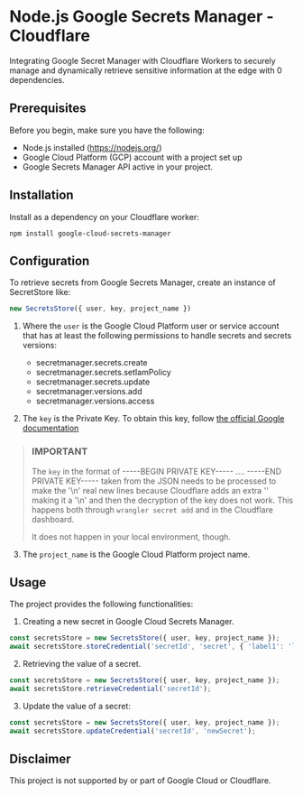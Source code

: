 # Node.js Google Secrets Manager - Cloudflare

Integrating Google Secret Manager with Cloudflare Workers to securely manage and dynamically retrieve sensitive information at the edge with
0 dependencies.

## Prerequisites

Before you begin, make sure you have the following:

- Node.js installed (https://nodejs.org/)
- Google Cloud Platform (GCP) account with a project set up
- Google Secrets Manager API active in your project.

## Installation

Install as a dependency on your Cloudflare worker:

```shell
npm install google-cloud-secrets-manager
```

## Configuration

To retrieve secrets from Google Secrets Manager, create an instance of SecretStore like:

```javascript
new SecretsStore({ user, key, project_name })
```

1. Where the `user` is the Google Cloud Platform user or service account that has at least the following permissions to handle secrets and
   secrets versions:
    - secretmanager.secrets.create
    - secretmanager.secrets.setIamPolicy
    - secretmanager.secrets.update
    - secretmanager.versions.add
    - secretmanager.versions.access


2. The `key` is the Private Key. To obtain this key, follow [the official Google documentation](https://developers.google.com/workspace/guides/create-credentials#create_credentials_for_a_service_account)

> ### IMPORTANT
>   The `key` in the format of -----BEGIN PRIVATE KEY----- .... -----END PRIVATE KEY----- taken from the JSON
> needs to be processed to make the '\n' real new lines because Cloudflare adds an extra '\' making it a '\\n'
> and then the decryption of the key does not work. This happens both through `wrangler secret add` and in the Cloudflare dashboard. 
>
>It does not happen in your local environment, though.
 

3. The `project_name` is the Google Cloud Platform project name.


## Usage

The project provides the following functionalities:

1. Creating a new secret in Google Cloud Secrets Manager.

```javascript
const secretsStore = new SecretsStore({ user, key, project_name });
await secretsStore.storeCredential('secretId', 'secret', { 'label1': 'labelValue1', 'label2': 'labelValue2' });
```

2. Retrieving the value of a secret.
```javascript
const secretsStore = new SecretsStore({ user, key, project_name });
await secretsStore.retrieveCredential('secretId');
```

3. Update the value of a secret:

```typescript
const secretsStore = new SecretsStore({ user, key, project_name });
await secretsStore.updateCredential('secretId', 'newSecret');
```

## Disclaimer

This project is not supported by or part of Google Cloud or Cloudflare.

